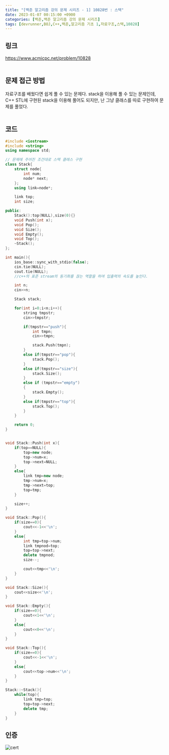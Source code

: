 ```yaml
---
title: "[백준 알고리즘 강의 문제 시리즈 - 1] 10828번 : 스택"
date: 2023-01-07 00:15:00 +0900
categories: [백준,백준 알고리즘 강의 문제 시리즈]
tags: [devrunner,BOJ,C++,백준,알고리즘 기초 1,자료구조,스택,10828]
---
```


링크
---
<https://www.acmicpc.net/problem/10828>
<br/><br/>


문제 접근 방법
---
자료구조를 배웠다면 쉽게 풀 수 있는 문제다. stack을 이용해 풀 수 있는 문제인데, C++ STL에 구현된 stack을 이용해 풀어도 되지만, 난 그냥 클래스를 따로 구현하여 문제를 풀었다.
<br/><br/>

코드
---
```cpp
#include <iostream>
#include <string>
using namespace std;

// 문제에 주어진 조건대로 스택 클래스 구현
class Stack{
    struct node{
        int num;
        node* next;
    };
    using link=node*;

    link top;
    int size;

public:
    Stack():top(NULL),size(0){}
    void Push(int x);
    void Pop();
    void Size();
    void Empty();
    void Top();
    ~Stack();
};

int main(){
    ios_base::sync_with_stdio(false);
    cin.tie(NULL);
    cout.tie(NULL);
    //c++의 표준 stream의 동기화를 끊는 역할을 하여 입출력의 속도를 높인다.

    int n;
    cin>>n;

    Stack stack;

    for(int i=0;i<n;i++){
        string tmpstr;
        cin>>tmpstr;

        if(tmpstr=="push"){
            int tmpn;
            cin>>tmpn;

            stack.Push(tmpn);
        }
        else if(tmpstr=="pop"){
            stack.Pop();
        }
        else if(tmpstr=="size"){
            stack.Size();
        }
        else if (tmpstr=="empty")
        {
            stack.Empty();
        }
        else if(tmpstr=="top"){
            stack.Top(); 
        }
    }

    return 0;
}


void Stack::Push(int x){
    if(top==NULL){
        top=new node;
        top->num=x;
        top->next=NULL;
    }
    else{
        link tmp=new node;
        tmp->num=x;
        tmp->next=top;
        top=tmp;
    }

    size++;
}

void Stack::Pop(){
    if(size==0){
        cout<<-1<<'\n';
    }
    else{
        int tmp=top->num;
        link tmpnod=top;
        top=top->next;
        delete tmpnod;
        size--;

        cout<<tmp<<'\n';
    }
}

void Stack::Size(){
    cout<<size<<'\n';
}

void Stack::Empty(){
    if(size==0){
        cout<<1<<'\n';
    }
    else{
        cout<<0<<'\n';
    }
}

void Stack::Top(){
    if(size==0){
        cout<<-1<<'\n';
    }
    else{
        cout<<top->num<<'\n';
    }
}

Stack::~Stack(){
    while(top){
        link tmp=top;
        top=top->next;
        delete tmp;
    }
}
```

인증
---
![cert](https://user-images.githubusercontent.com/87963766/211056721-ba6906a0-06e0-42c5-beb3-2b26707f47ee.png)